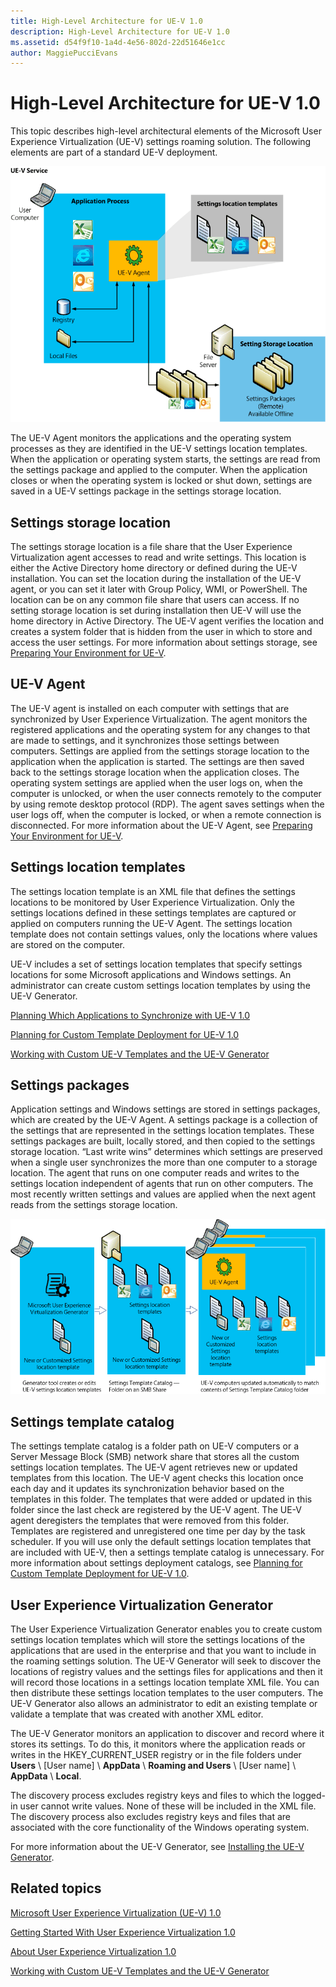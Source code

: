 ```yaml
---
title: High-Level Architecture for UE-V 1.0
description: High-Level Architecture for UE-V 1.0
ms.assetid: d54f9f10-1a4d-4e56-802d-22d51646e1cc
author: MaggiePucciEvans
---
```


# High-Level Architecture for UE-V 1.0


This topic describes high-level architectural elements of the Microsoft User Experience Virtualization (UE-V) settings roaming solution. The following elements are part of a standard UE-V deployment.

![ue-v agent architectural diagram](images/ue-vagentarchitecturaldiagram.gif)

The UE-V Agent monitors the applications and the operating system processes as they are identified in the UE-V settings location templates. When the application or operating system starts, the settings are read from the settings package and applied to the computer. When the application closes or when the operating system is locked or shut down, settings are saved in a UE-V settings package in the settings storage location.

## Settings storage location


The settings storage location is a file share that the User Experience Virtualization agent accesses to read and write settings. This location is either the Active Directory home directory or defined during the UE-V installation. You can set the location during the installation of the UE-V agent, or you can set it later with Group Policy, WMI, or PowerShell. The location can be on any common file share that users can access. If no setting storage location is set during installation then UE-V will use the home directory in Active Directory. The UE-V agent verifies the location and creates a system folder that is hidden from the user in which to store and access the user settings. For more information about settings storage, see [Preparing Your Environment for UE-V](preparing-your-environment-for-ue-v.md).

## UE-V Agent


The UE-V agent is installed on each computer with settings that are synchronized by User Experience Virtualization. The agent monitors the registered applications and the operating system for any changes to that are made to settings, and it synchronizes those settings between computers. Settings are applied from the settings storage location to the application when the application is started. The settings are then saved back to the settings storage location when the application closes. The operating system settings are applied when the user logs on, when the computer is unlocked, or when the user connects remotely to the computer by using remote desktop protocol (RDP). The agent saves settings when the user logs off, when the computer is locked, or when a remote connection is disconnected. For more information about the UE-V Agent, see [Preparing Your Environment for UE-V](preparing-your-environment-for-ue-v.md).

## <a href="" id="bkmk-settingslocationtemplate"></a>Settings location templates


The settings location template is an XML file that defines the settings locations to be monitored by User Experience Virtualization. Only the settings locations defined in these settings templates are captured or applied on computers running the UE-V Agent. The settings location template does not contain settings values, only the locations where values are stored on the computer.

UE-V includes a set of settings location templates that specify settings locations for some Microsoft applications and Windows settings. An administrator can create custom settings location templates by using the UE-V Generator.

[Planning Which Applications to Synchronize with UE-V 1.0](planning-which-applications-to-synchronize-with-ue-v-10.md)

[Planning for Custom Template Deployment for UE-V 1.0](planning-for-custom-template-deployment-for-ue-v-10.md)

[Working with Custom UE-V Templates and the UE-V Generator](working-with-custom-ue-v-templates-and-the-ue-v-generator.md)

## Settings packages


Application settings and Windows settings are stored in settings packages, which are created by the UE-V Agent. A settings package is a collection of the settings that are represented in the settings location templates. These settings packages are built, locally stored, and then copied to the settings storage location. “Last write wins” determines which settings are preserved when a single user synchronizes the more than one computer to a storage location. The agent that runs on one computer reads and writes to the settings location independent of agents that run on other computers. The most recently written settings and values are applied when the next agent reads from the settings storage location.

![ue-v generator process](images/ue-vgeneratorprocess.gif)

## Settings template catalog


The settings template catalog is a folder path on UE-V computers or a Server Message Block (SMB) network share that stores all the custom settings location templates. The UE-V agent retrieves new or updated templates from this location. The UE-V agent checks this location once each day and it updates its synchronization behavior based on the templates in this folder. The templates that were added or updated in this folder since the last check are registered by the UE-V agent. The UE-V agent deregisters the templates that were removed from this folder. Templates are registered and unregistered one time per day by the task scheduler. If you will use only the default settings location templates that are included with UE-V, then a settings template catalog is unnecessary. For more information about settings deployment catalogs, see [Planning for Custom Template Deployment for UE-V 1.0](planning-for-custom-template-deployment-for-ue-v-10.md).

## User Experience Virtualization Generator


The User Experience Virtualization Generator enables you to create custom settings location templates which will store the settings locations of the applications that are used in the enterprise and that you want to include in the roaming settings solution. The UE-V Generator will seek to discover the locations of registry values and the settings files for applications and then it will record those locations in a settings location template XML file. You can then distribute these settings location templates to the user computers. The UE-V Generator also allows an administrator to edit an existing template or validate a template that was created with another XML editor.

The UE-V Generator monitors an application to discover and record where it stores its settings. To do this, it monitors where the application reads or writes in the HKEY\_CURRENT\_USER registry or in the file folders under **Users** \\ \[User name\] \\ **AppData** \\ **Roaming and Users** \\ \[User name\] \\ **AppData** \\ **Local**.

The discovery process excludes registry keys and files to which the logged-in user cannot write values. None of these will be included in the XML file. The discovery process also excludes registry keys and files that are associated with the core functionality of the Windows operating system.

For more information about the UE-V Generator, see [Installing the UE-V Generator](installing-the-ue-v-generator.md).

## Related topics


[Microsoft User Experience Virtualization (UE-V) 1.0](index.md)

[Getting Started With User Experience Virtualization 1.0](getting-started-with-user-experience-virtualization-10.md)

[About User Experience Virtualization 1.0](about-user-experience-virtualization-10.md)

[Working with Custom UE-V Templates and the UE-V Generator](working-with-custom-ue-v-templates-and-the-ue-v-generator.md)

 

 





